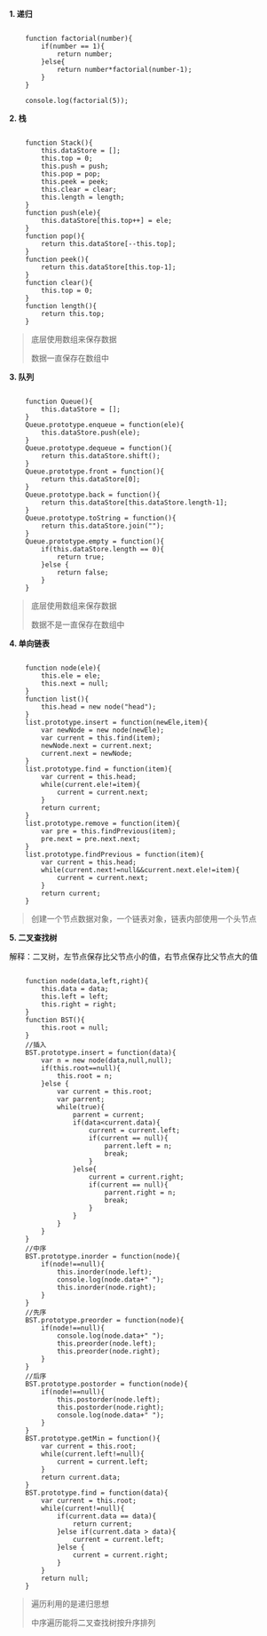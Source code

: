 **1. 递归**

```

    function factorial(number){
		if(number == 1){
			return number;
		}else{
			return number*factorial(number-1);
		}
	}
	
	console.log(factorial(5));

```

**2. 栈**

```

	function Stack(){
		this.dataStore = [];
		this.top = 0;
		this.push = push;
		this.pop = pop;
		this.peek = peek;
		this.clear = clear;
		this.length = length;
	}
	function push(ele){
		this.dataStore[this.top++] = ele;
	}
	function pop(){
		return this.dataStore[--this.top];
	}
	function peek(){
		return this.dataStore[this.top-1];
	}
	function clear(){
		this.top = 0;
	}
	function length(){
		return this.top;
	}

```
> 底层使用数组来保存数据
> 
> 数据一直保存在数组中

**3. 队列**

```

	function Queue(){
		this.dataStore = [];
	}
	Queue.prototype.enqueue = function(ele){
		this.dataStore.push(ele);
	}
	Queue.prototype.dequeue = function(){
		return this.dataStore.shift();
	}
	Queue.prototype.front = function(){
		return this.dataStore[0];
	}
	Queue.prototype.back = function(){
		return this.dataStore[this.dataStore.length-1];
	}
	Queue.prototype.toString = function(){
		return this.dataStore.join("");
	}
	Queue.prototype.empty = function(){
		if(this.dataStore.length == 0){
			return true;
		}else {
			return false;
		}
	}

```
> 底层使用数组来保存数据
> 
> 数据不是一直保存在数组中

**4. 单向链表**

```

	function node(ele){
		this.ele = ele;
		this.next = null;
	}
	function list(){
		this.head = new node("head");
	}
	list.prototype.insert = function(newEle,item){
		var newNode = new node(newEle);
		var current = this.find(item);
		newNode.next = current.next;
		current.next = newNode;
	}
	list.prototype.find = function(item){
		var current = this.head;
		while(current.ele!=item){
			current = current.next;
		}
		return current;
	}
	list.prototype.remove = function(item){
		var pre = this.findPrevious(item);
		pre.next = pre.next.next;
	}
	list.prototype.findPrevious = function(item){
		var current = this.head;
		while(current.next!=null&&current.next.ele!=item){
			current = current.next;
		}
		return current;
	}
```

> 创建一个节点数据对象，一个链表对象，链表内部使用一个头节点

**5. 二叉查找树**

解释：二叉树，左节点保存比父节点小的值，右节点保存比父节点大的值

```

	function node(data,left,right){
		this.data = data;
		this.left = left;
		this.right = right;
	}
	function BST(){
		this.root = null;
	}
	//插入
	BST.prototype.insert = function(data){
		var n = new node(data,null,null);
		if(this.root==null){
			this.root = n;
		}else {
			var current = this.root;
			var parrent;
			while(true){
				parrent = current;
				if(data<current.data){
					current = current.left;
					if(current == null){
						parrent.left = n;
						break;
					}
				}else{
					current = current.right;
					if(current == null){
						parrent.right = n;
						break;
					}
				}
			}
		}
	}
	//中序
	BST.prototype.inorder = function(node){
		if(node!==null){
			this.inorder(node.left);
			console.log(node.data+" ");
			this.inorder(node.right);
		}
	} 
	//先序
	BST.prototype.preorder = function(node){
		if(node!==null){
			console.log(node.data+" ");
			this.preorder(node.left);
			this.preorder(node.right);
		}
	}
	//后序
	BST.prototype.postorder = function(node){
		if(node!==null){
			this.postorder(node.left);
			this.postorder(node.right);
			console.log(node.data+" ");
		}
	}
	BST.prototype.getMin = function(){
		var current = this.root;
		while(current.left!=null){
			current = current.left;
		}
		return current.data;
	}
	BST.prototype.find = function(data){
		var current = this.root;
		while(current!=null){
			if(current.data == data){
				return current;
			}else if(current.data > data){
				current = current.left;
			}else {
				current = current.right;
			}
		}
		return null;
	}
```

> 遍历利用的是递归思想
> 
> 中序遍历能将二叉查找树按升序排列

 
                                                                                                                                                                                                                                                                                                                                                                                                                                                                                                                                                                                                                                                                                                                                                                                                                                                                                                                                                                                                                                                                                                                                                                                                                                                                                                                                                                                                                                                                                                                                                                                                                                                                                                                                                                                                                                                                                                                                                                                                                                                                                                                                                                                                                                                                                                                                                                                                                                                                                                                                                                                                                                                                                                                                                                                                                                                                                                                                                                                                                                                                                                                                                                                                                                                                                                                                                                                                                                                                                                                                                                                                                                 